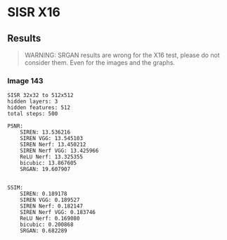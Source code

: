 # SISR X16

## Results

> WARNING: SRGAN results are wrong for the X16 test, please do not consider them. Even for the images and the graphs.

### Image 143

```
SISR 32x32 to 512x512
hidden layers: 3
hidden features: 512
total steps: 500

PSNR:
	SIREN: 13.536216
	SIREN VGG: 13.545103
	SIREN Nerf: 13.450212
	SIREN Nerf VGG: 13.425966
	ReLU Nerf: 13.325355
	bicubic: 13.867605
	SRGAN: 19.607907


SSIM:
	SIREN: 0.189178
	SIREN VGG: 0.189527
	SIREN Nerf: 0.182147
	SIREN Nerf VGG: 0.183746
	ReLU Nerf: 0.169080
	bicubic: 0.200868
	SRGAN: 0.682289
```